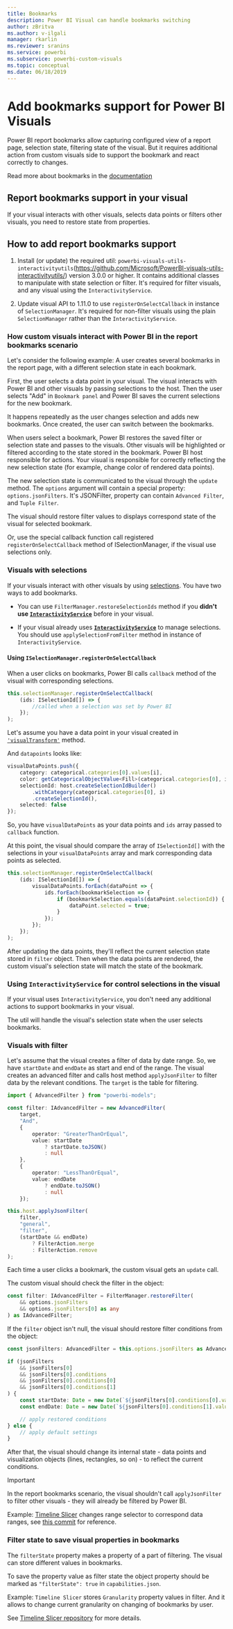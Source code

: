 ```yaml
---
title: Bookmarks
description: Power BI Visual can handle bookmarks switching
author: zBritva
ms.author: v-ilgali
manager: rkarlin
ms.reviewer: sranins
ms.service: powerbi
ms.subservice: powerbi-custom-visuals
ms.topic: conceptual
ms.date: 06/18/2019
---
```


# Add bookmarks support for Power BI Visuals

Power BI report bookmarks allow capturing configured view of a report page, selection state, filtering state of the visual. But it requires additional action from custom visuals side to support the bookmark and react correctly to changes.

Read more about bookmarks in the [documentation](https://docs.microsoft.com/power-bi/desktop-bookmarks)

## Report bookmarks support in your visual

If your visual interacts with other visuals, selects data points or filters other visuals, you need to restore state from properties.

## How to add report bookmarks support

1. Install (or update) the required util: `powerbi-visuals-utils-interactivityutils`(https://github.com/Microsoft/PowerBI-visuals-utils-interactivityutils/) version 3.0.0 or higher. It contains additional classes to manipulate with state selection or filter. It's required for filter visuals, and any visual using the `InteractivityService`.

2. Update visual API to 1.11.0 to use `registerOnSelectCallback` in instance of `SelectionManager`. It's required for non-filter visuals using the plain `SelectionManager` rather than the `InteractivityService`.

### How custom visuals interact with Power BI in the report bookmarks scenario

Let's consider the following example: A user creates several bookmarks in the report page, with a different selection state in each bookmark.

First, the user selects a data point in your visual. The visual interacts with Power BI and other visuals by passing selections to the host. Then the user selects "Add" in `Bookmark panel` and Power BI saves the current selections for the new bookmark.

It happens repeatedly as the user changes selection and adds new bookmarks.
Once created, the user can switch between the bookmarks.

When users select a bookmark, Power BI restores the saved filter or selection state and passes to the visuals. Other visuals will be highlighted or filtered according to the state stored in the bookmark. Power BI host responsible for actions. Your visual is responsible for correctly reflecting the new selection state (for example, change color of rendered data points).

The new selection state is communicated to the visual through the `update` method. The `options` argument will contain a special property: `options.jsonFilters`. It's JSONFilter, property can contain `Advanced Filter`, and `Tuple Filter`.

The visual should restore filter values to displays correspond state of the visual for selected bookmark.

Or, use the special callback function call registered `registerOnSelectCallback` method of ISelectionManager, if the visual use selections only.

### Visuals with selections

If your visuals interact with other visuals by using [selections](https://github.com/Microsoft/PowerBI-visuals/blob/master/Tutorial/Selection.md). You have two ways to add bookmarks.

* You can use `FilterManager.restoreSelectionIds` method if you **didn't use [`InteractivityService`](https://github.com/Microsoft/powerbi-visuals-utils-interactivityutils/blob/master/docs/api/interactivityService.md)** before in your visual.

* If your visual already uses **[`InteractivityService`](https://github.com/Microsoft/powerbi-visuals-utils-interactivityutils/blob/master/docs/api/interactivityService.md)** to manage selections. You should use `applySelectionFromFilter` method in instance of `InteractivityService`.

#### Using `ISelectionManager.registerOnSelectCallback`

When a user clicks on bookmarks, Power BI calls `callback` method of the visual with corresponding selections. 

```typescript
this.selectionManager.registerOnSelectCallback(
    (ids: ISelectionId[]) => {
        //called when a selection was set by Power BI
    });
);
```

Let's assume you have a data point in your visual created in [`'visualTransform'`](https://github.com/Microsoft/PowerBI-visuals-sampleBarChart/blob/master/src/barChart.ts#L74) method.

And `datapoints` looks like:

```typescript
visualDataPoints.push({
    category: categorical.categories[0].values[i],
    color: getCategoricalObjectValue<Fill>(categorical.categories[0], i, 'colorSelector', 'fill', defaultColor).solid.color,
    selectionId: host.createSelectionIdBuilder()
        .withCategory(categorical.categories[0], i)
        .createSelectionId(),
    selected: false
});
```

So, you have `visualDataPoints` as your data points and `ids` array passed to `callback` function.

At this point, the visual should compare the array of `ISelectionId[]` with the selections in your `visualDataPoints` array and mark corresponding data points as selected.

```typescript
this.selectionManager.registerOnSelectCallback(
    (ids: ISelectionId[]) => {
        visualDataPoints.forEach(dataPoint => {
            ids.forEach(bookmarkSelection => {
                if (bookmarkSelection.equals(dataPoint.selectionId)) {
                    dataPoint.selected = true;
                }
            });
        });
    });
);
```

After updating the data points, they'll reflect the current selection state stored in `filter` object. Then when the data points are rendered, the custom visual's selection state will match the state of the bookmark.

### Using `InteractivityService` for control selections in the visual

If your visual uses `InteractivityService`, you don't need any additional actions to support bookmarks in your visual.

The util will handle the visual's selection state when the user selects bookmarks.

### Visuals with filter

Let's assume that the visual creates a filter of data by date range. So, we have `startDate` and `endDate` as start and end of the range.
The visual creates an advanced filter and calls host method `applyJsonFilter` to filter data by the relevant conditions.
The `target` is the table for filtering.

```typescript
import { AdvancedFilter } from "powerbi-models";

const filter: IAdvancedFilter = new AdvancedFilter(
    target,
    "And",
    {
        operator: "GreaterThanOrEqual",
        value: startDate
            ? startDate.toJSON()
            : null
    },
    {
        operator: "LessThanOrEqual",
        value: endDate
            ? endDate.toJSON()
            : null
    });

this.host.applyJsonFilter(
    filter,
    "general",
    "filter",
    (startDate && endDate)
        ? FilterAction.merge
        : FilterAction.remove
);
```

Each time a user clicks a bookmark, the custom visual gets an `update` call.

The custom visual should check the filter in the object:

```typescript
const filter: IAdvancedFilter = FilterManager.restoreFilter(
    && options.jsonFilters
    && options.jsonFilters[0] as any
) as IAdvancedFilter;
```

If the `filter` object isn't null, the visual should restore filter conditions from the object:

```typescript
const jsonFilters: AdvancedFilter = this.options.jsonFilters as AdvancedFilter[];

if (jsonFilters
    && jsonFilters[0]
    && jsonFilters[0].conditions
    && jsonFilters[0].conditions[0]
    && jsonFilters[0].conditions[1]
) {
    const startDate: Date = new Date(`${jsonFilters[0].conditions[0].value}`);
    const endDate: Date = new Date(`${jsonFilters[0].conditions[1].value}`);

    // apply restored conditions
} else {
    // apply default settings
}
```

After that, the visual should change its internal state - data points and visualization objects (lines, rectangles, so on) - to reflect the current conditions.

> [!IMPORTANT]
> In the report bookmarks scenario, the visual shouldn't call `applyJsonFilter` to filter other visuals - they will already be filtered by Power BI.

Example: [Timeline Slicer](https://appsource.microsoft.com/product/power-bi-visuals/WA104380786) changes range selector to correspond data ranges, see [this commit](https://github.com/Microsoft/powerbi-visuals-timeline/commit/606f1152f59f82b5b5a367ff3b117372d129e597?diff=unified#diff-b6ef9a9ac3a3225f8bd0de84bee0a0df) for reference.

### Filter state to save visual properties in bookmarks

The `filterState` property makes a property of a part of filtering. The visual can store different values in bookmarks.

To save the property value as filter state the object property should be marked as `"filterState": true` in `capabilities.json`.

Example: `Timeline Slicer` stores `Granularity` property values in filter. And it allows to change current granularity on changing of bookmarks by user.

See [Timeline Slicer repository](https://github.com/microsoft/powerbi-visuals-timeline/commit/8b7d82dd23cd2bd71817f1bc5d1e1732347a185e#diff-290828b604cfa62f1cb310f2e90c52fdR334) for more details.
